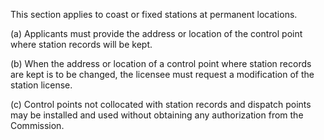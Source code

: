 This section applies to coast or fixed stations at permanent locations.

(a) Applicants must provide the address or location of the control point where station records will be kept.

(b) When the address or location of a control point where station records are kept is to be changed, the licensee must request a modification of the station license.

(c) Control points not collocated with station records and dispatch points may be installed and used without obtaining any authorization from the Commission.

